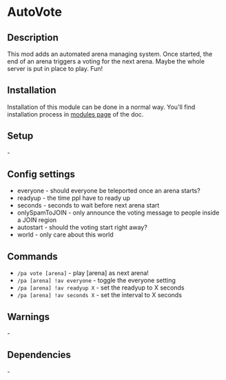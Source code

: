 # AutoVote

## Description

This mod adds an automated arena managing system. Once started, the end of an arena triggers a voting for the next arena. Maybe the whole server is put in place to play. Fun!

## Installation

Installation of this module can be done in a normal way. You'll find installation process in [modules page](../modules.md#installing-modules) of the doc.

## Setup

\-

## Config settings

- everyone \- should everyone be teleported once an arena starts?
- readyup \- the time ppl have to ready up
- seconds \- seconds to wait before next arena start
- onlySpamToJOIN \- only announce the voting message to people inside a JOIN region
- autostart \- should the voting start right away?
- world \- only care about this world 

## Commands

- `/pa vote [arena]` \- play [arena] as next arena!
- `/pa [arena] !av everyone` \- toggle the everyone setting
- `/pa [arena] !av readyup X` \- set the readyup to X seconds
- `/pa [arena] !av seconds X` \- set the interval to X seconds 

## Warnings

\-

## Dependencies

\-
